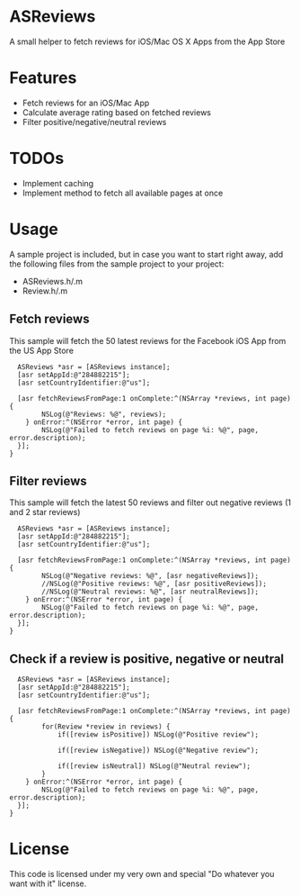 ASReviews
=========

A small helper to fetch reviews for iOS/Mac OS X Apps from the App Store

Features
=========
- Fetch reviews for an iOS/Mac App
- Calculate average rating based on fetched reviews
- Filter positive/negative/neutral reviews

TODOs
=========
- Implement caching
- Implement method to fetch all available pages at once


Usage
=========
A sample project is included, but in case you want to start right away, add the following files 
from the sample project to your project:

- ASReviews.h/.m
- Review.h/.m


## Fetch reviews
This sample will fetch the 50 latest reviews for the Facebook iOS App from the US App Store
```
  ASReviews *asr = [ASReviews instance];
  [asr setAppId:@"284882215"];
  [asr setCountryIdentifier:@"us"];
  
  [asr fetchReviewsFromPage:1 onComplete:^(NSArray *reviews, int page) {
        NSLog(@"Reviews: %@", reviews);
    } onError:^(NSError *error, int page) {
        NSLog(@"Failed to fetch reviews on page %i: %@", page, error.description);
  }];  
}
```

## Filter reviews
This sample will fetch the latest 50 reviews and filter out negative reviews (1 and 2 star reviews)
```
  ASReviews *asr = [ASReviews instance];
  [asr setAppId:@"284882215"];
  [asr setCountryIdentifier:@"us"];
  
  [asr fetchReviewsFromPage:1 onComplete:^(NSArray *reviews, int page) {
        NSLog(@"Negative reviews: %@", [asr negativeReviews]);
        //NSLog(@"Positive reviews: %@", [asr positiveReviews]);
        //NSLog(@"Neutral reviews: %@", [asr neutralReviews]);
    } onError:^(NSError *error, int page) {
        NSLog(@"Failed to fetch reviews on page %i: %@", page, error.description);
  }];  
}
```

## Check if a review is positive, negative or neutral
```
  ASReviews *asr = [ASReviews instance];
  [asr setAppId:@"284882215"];
  [asr setCountryIdentifier:@"us"];
  
  [asr fetchReviewsFromPage:1 onComplete:^(NSArray *reviews, int page) {
        for(Review *review in reviews) {
            if([review isPositive]) NSLog(@"Positive review");
            
            if([review isNegative]) NSLog(@"Negative review");
            
            if([review isNeutral]) NSLog(@"Neutral review");
        }
    } onError:^(NSError *error, int page) {
        NSLog(@"Failed to fetch reviews on page %i: %@", page, error.description);
  }];  
}
```

License
=========
This code is licensed under my very own and special "Do whatever you want with it" license.
